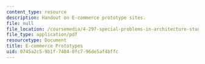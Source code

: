 ```yaml
---
content_type: resource
description: Handout on E-commerce prototype sites.
file: null
file_location: /coursemedia/4-297-special-problems-in-architecture-studies-fall-2000/0745a2c59b1f74840fc796de5af4bffc_ECommerce.pdf
file_type: application/pdf
resourcetype: Document
title: E-commerce Prototypes
uid: 0745a2c5-9b1f-7484-0fc7-96de5af4bffc
---
```

